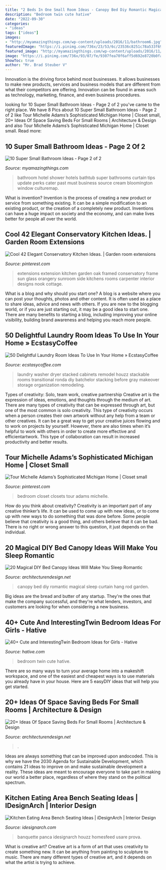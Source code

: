 ```yaml
---
title: "2 Beds In One Small Room Ideas - Canopy Bed Diy Romantic Magical Sleep Curtain Hang Rod Garden"
description: "Bedroom twin cute hative"
date: "2022-09-30"
categories:
- "ideas"
tags: ["ideas"]
images:
- "http://myamazingthings.com/wp-content/uploads/2016/11/bathroom6.jpg"
featuredImage: "https://i.pinimg.com/736x/23/53/6c/23536c8251c78a533f69fda8bd2a0e78.jpg"
featured_image: "http://myamazingthings.com/wp-content/uploads/2016/11/bathroom6.jpg"
image: "https://i.pinimg.com/736x/93/07/fe/9307fea70f6aff5d692e8720b0faf028--small-bedroom-closets-dream-closets.jpg"
ShowToc: true
author: "Mr. Brad Steuber V"
---
```



Innovation is the driving force behind most businesses. It allows businesses to make new products, services and business models that are different from what their competitors are offering. Innovation can be found in areas such as technology, marketing, finance, and even business procedures.

	

		
looking for 10 Super Small Bathroom Ideas - Page 2 of 2 you've came to the right place. We have 8 Pics about 10 Super Small Bathroom Ideas - Page 2 of 2 like Tour Michelle Adams’s Sophisticated Michigan Home | Closet small, 20+ Ideas Of Space Saving Beds For Small Rooms | Architecture &amp; Design and also Tour Michelle Adams’s Sophisticated Michigan Home | Closet small. Read more:
		
    
## 10 Super Small Bathroom Ideas - Page 2 Of 2

<img loading=lazy src="http://myamazingthings.com/wp-content/uploads/2016/11/bathroom6.jpg" onerror="this.onerror=null;this.src='https://tse1.mm.bing.net/th?id=OIP._S-7uvulSmeCDT7jvjaEzQHaGA&amp;pid=15.1';" alt="10 Super Small Bathroom Ideas - Page 2 of 2">

_Source: myamazingthings.com_

>bathroom hotel shower hotels bathtub super bathrooms curtain tips update perks cater past must business source cream bloomington window culturemap. 

	

What is invention?
Invention is the process of creating a new product or service from something existing. It can be a simple modification to an existing product, or the creation of a completely new product. Inventions can have a huge impact on society and the economy, and can make lives better for people all over the world.

    
## Cool 42 Elegant Conservatory Kitchen Ideas. | Garden Room Extensions

<img loading=lazy src="https://i.pinimg.com/736x/23/53/6c/23536c8251c78a533f69fda8bd2a0e78.jpg" onerror="this.onerror=null;this.src='https://tse4.mm.bing.net/th?id=OIP.1wsk2UU0cNCQc3p0RGB0MQHaHa&amp;pid=15.1';" alt="Cool 42 Elegant Conservatory Kitchen Ideas. | Garden room extensions">

_Source: pinterest.com_

>extensions extension kitchen garden oak framed conservatory frame sun glass orangery sunroom side kitchens rooms carpenter interior designs nook cottage. 

	

What is a blog and why should you start one?
A blog is a website where you can post your thoughts, photos and other content. It is often used as a place to share ideas, advice and news with others. If you are new to the blogging world, or if you are just starting out, it may be a good idea to start one. There are many benefits to starting a blog, including improving your online visibility, building brand awareness and helping you reach more people.

    
## 50 Delightful Laundry Room Ideas To Use In Your Home » EcstasyCoffee

<img loading=lazy src="https://i0.wp.com/www.ecstasycoffee.com/wp-content/uploads/2016/12/laundry-room-cabinets-stacked-washer-and-dryer.jpg?resize=600%2C799" onerror="this.onerror=null;this.src='https://tse3.mm.bing.net/th?id=OIP.u-YpM9A_DGrr_x3zaGZH_gHaJ3&amp;pid=15.1';" alt="50 Delightful Laundry Room Ideas To Use In Your Home » EcstasyCoffee">

_Source: ecstasycoffee.com_

>laundry washer dryer stacked cabinets remodel houzz stackable rooms transitional ronda diy batchelor stacking before gray makeover storage organization remodeling. 

	

Types of creativity: Solo, team work, creative partnership
Creative art is the expression of ideas, emotions, and thoughts through the medium of art. There are many types of creativity that can be expressed through art, but one of the most common is solo creativity. This type of creativity occurs when a person creates their own artwork without any help from a team or other creatives. It can be a great way to get your creative juices flowing and to work on projects by yourself. However, there are also times when it’s helpful to work with others in order to create more effective and efficientartwork. This type of collaboration can result in increased productivity and better results.

    
## Tour Michelle Adams’s Sophisticated Michigan Home | Closet Small

<img loading=lazy src="https://i.pinimg.com/736x/93/07/fe/9307fea70f6aff5d692e8720b0faf028--small-bedroom-closets-dream-closets.jpg" onerror="this.onerror=null;this.src='https://tse4.mm.bing.net/th?id=OIP.TiYWRo8SN4xMR6Hf2dw3WgHaJ-&amp;pid=15.1';" alt="Tour Michelle Adams’s Sophisticated Michigan Home | Closet small">

_Source: pinterest.com_

>bedroom closet closets tour adams michelle. 

	

How do you think about creativity?
Creativity is an important part of any creative thinker’s life. It can be used to come up with new ideas, or to come up with new ways to do something that was done before. Some people believe that creativity is a good thing, and others believe that it can be bad. There is no right or wrong answer to this question, it just depends on the individual.

    
## 20 Magical DIY Bed Canopy Ideas Will Make You Sleep Romantic

<img loading=lazy src="http://cdn.architecturendesign.net/wp-content/uploads/2015/07/AD-DIY-Bed-Canopy-7.jpg" onerror="this.onerror=null;this.src='https://tse2.mm.bing.net/th?id=OIP.LZTqIm2eGwprtgqTZqKl4QHaLH&amp;pid=15.1';" alt="20 Magical DIY Bed Canopy Ideas Will Make You Sleep Romantic">

_Source: architecturendesign.net_

>canopy bed diy romantic magical sleep curtain hang rod garden. 

	

Big ideas are the bread and butter of any startup. They're the ones that make the company successful, and they're what lenders, investors, and customers are looking for when considering a new business.

    
## 40+ Cute And InterestingTwin Bedroom Ideas For Girls - Hative

<img loading=lazy src="https://hative.com/wp-content/uploads/2015/06/twin-bedroom-ideas-for-girls/40-twin-bedroom-ideas-for-girls.jpg" onerror="this.onerror=null;this.src='https://tse1.mm.bing.net/th?id=OIP.65vrre2tlbpbFqPP8GbtZgHaIO&amp;pid=15.1';" alt="40+ Cute and InterestingTwin Bedroom Ideas for Girls - Hative">

_Source: hative.com_

>bedroom twin cute hative. 

	

There are so many ways to turn your average home into a makeshift workspace, and one of the easiest and cheapest ways is to use materials you already have in your house. Here are 5 easyDIY ideas that will help you get started.

    
## 20+ Ideas Of Space Saving Beds For Small Rooms | Architecture &amp; Design

<img loading=lazy src="https://cdn.architecturendesign.net/wp-content/uploads/2015/07/AD-Space-Saving-Beds-Bedrooms-14.jpeg" onerror="this.onerror=null;this.src='https://tse4.mm.bing.net/th?id=OIP.A5UV0TM1IrTnDK6uxllBZQHaLm&amp;pid=15.1';" alt="20+ Ideas Of Space Saving Beds For Small Rooms | Architecture &amp; Design">

_Source: architecturendesign.net_

>. 

	

Ideas are always something that can be improved upon andocoded. This is why we have the 2030 Agenda for Sustainable Development, which contains 21 ideas to improve on and make sustainable development a reality. These ideas are meant to encourage everyone to take part in making our world a better place, regardless of where they stand on the political spectrum.

    
## Kitchen Eating Area Bench Seating Ideas | IDesignArch | Interior Design

<img loading=lazy src="https://www.idesignarch.com/wp-content/uploads/Kitchen-Bench-Seating-Ideas_8.jpg" onerror="this.onerror=null;this.src='https://tse4.mm.bing.net/th?id=OIP.Ti7eAF9qtKxf-H3s9y6HzAHaJ4&amp;pid=15.1';" alt="Kitchen Eating Area Bench Seating Ideas | iDesignArch | Interior Design">

_Source: idesignarch.com_

>banquette panca idesignarch houzz homesfeed usare prova. 

	

What is creative art?
Creative art is a form of art that uses creativity to create something new. It can be anything from painting to sculpture to music. There are many different types of creative art, and it depends on what the artist is trying to achieve.


